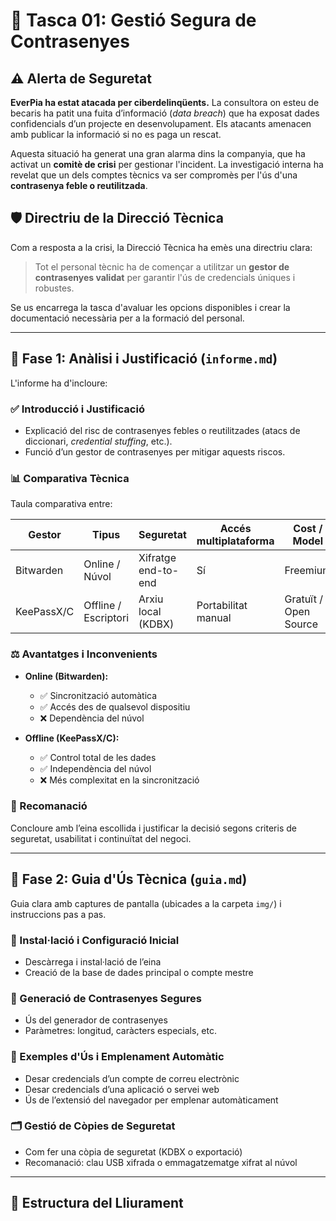 # 🔐 Tasca 01: Gestió Segura de Contrasenyes

## ⚠️ Alerta de Seguretat

**EverPia ha estat atacada per ciberdelinqüents.** La consultora on esteu de becaris ha patit una fuita d’informació (_data breach_) que ha exposat dades confidencials d’un projecte en desenvolupament. Els atacants amenacen amb publicar la informació si no es paga un rescat.

Aquesta situació ha generat una gran alarma dins la companyia, que ha activat un **comitè de crisi** per gestionar l'incident. La investigació interna ha revelat que un dels comptes tècnics va ser compromès per l'ús d'una **contrasenya feble o reutilitzada**.

## 🛡️ Directriu de la Direcció Tècnica

Com a resposta a la crisi, la Direcció Tècnica ha emès una directriu clara:

> Tot el personal tècnic ha de començar a utilitzar un **gestor de contrasenyes validat** per garantir l'ús de credencials úniques i robustes.

Se us encarrega la tasca d'avaluar les opcions disponibles i crear la documentació necessària per a la formació del personal.

---

## 📄 Fase 1: Anàlisi i Justificació (`informe.md`)

L'informe ha d'incloure:

### ✅ Introducció i Justificació

- Explicació del risc de contrasenyes febles o reutilitzades (atacs de diccionari, _credential stuffing_, etc.).
- Funció d’un gestor de contrasenyes per mitigar aquests riscos.

### 📊 Comparativa Tècnica

Taula comparativa entre:

| Gestor        | Tipus        | Seguretat            | Accés multiplataforma | Cost / Model |
|---------------|--------------|-----------------------|------------------------|--------------|
| Bitwarden     | Online / Núvol | Xifratge end-to-end   | Sí                     | Freemium     |
| KeePassX/C    | Offline / Escriptori | Arxiu local (KDBX) | Portabilitat manual   | Gratuït / Open Source |

### ⚖️ Avantatges i Inconvenients

- **Online (Bitwarden):**
  - ✅ Sincronització automàtica
  - ✅ Accés des de qualsevol dispositiu
  - ❌ Dependència del núvol

- **Offline (KeePassX/C):**
  - ✅ Control total de les dades
  - ✅ Independència del núvol
  - ❌ Més complexitat en la sincronització

### 📝 Recomanació

Concloure amb l’eina escollida i justificar la decisió segons criteris de seguretat, usabilitat i continuïtat del negoci.

---

## 🧰 Fase 2: Guia d'Ús Tècnica (`guia.md`)

Guia clara amb captures de pantalla (ubicades a la carpeta `img/`) i instruccions pas a pas.

### 🔧 Instal·lació i Configuració Inicial

- Descàrrega i instal·lació de l’eina
- Creació de la base de dades principal o compte mestre

### 🔐 Generació de Contrasenyes Segures

- Ús del generador de contrasenyes
- Paràmetres: longitud, caràcters especials, etc.

### 💾 Exemples d'Ús i Emplenament Automàtic

- Desar credencials d’un compte de correu electrònic
- Desar credencials d’una aplicació o servei web
- Ús de l’extensió del navegador per emplenar automàticament

### 🗂️ Gestió de Còpies de Seguretat

- Com fer una còpia de seguretat (KDBX o exportació)
- Recomanació: clau USB xifrada o emmagatzematge xifrat al núvol

---

## 📁 Estructura del Lliurament


